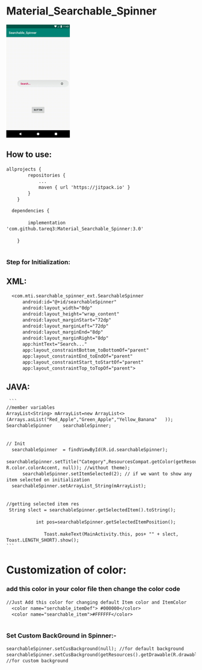 # Material_Searchable_Spinner

<img src="first.gif" height="300" />

## How to use:

```
allprojects {
		repositories {
			...
			maven { url 'https://jitpack.io' }
		}
	}
  ```
  
```  
  dependencies {
  
  		implementation 'com.github.tareq3:Material_Searchable_Spinner:3.0'
	
	}
  
 ```
 
  ### Step for Initialization:
  ## XML:
  ```
    <com.mti.searchable_spinner_ext.SearchableSpinner
        android:id="@+id/searchableSpinner"
        android:layout_width="0dp"
        android:layout_height="wrap_content"
        android:layout_marginStart="72dp"
        android:layout_marginLeft="72dp"
        android:layout_marginEnd="8dp"
        android:layout_marginRight="8dp"
        app:hintText="Search..."
        app:layout_constraintBottom_toBottomOf="parent"
        app:layout_constraintEnd_toEndOf="parent"
        app:layout_constraintStart_toStartOf="parent"
        app:layout_constraintTop_toTopOf="parent">
  
  ```
    
   ## JAVA:
     
     ```
    //member variables
    ArrayList<String> mArrayList=new ArrayList<>(Arrays.asList("Red_Apple","Green_Apple","Yellow_Banana"   ));
    SearchableSpinner    searchableSpinner;
    
    
    // Init
      searchableSpinner  = findViewById(R.id.searchableSpinner);
      searchableSpinner.setTitle("Category",ResourcesCompat.getColor(getResources(), R.color.colorAccent, null)); //without theme);
          searchableSpinner.setItemSelected(2); // if we want to show any item selected on initialization
      searchableSpinner.setArrayList_String(mArrayList);


    //getting selected item res 
     String slect = searchableSpinner.getSelectedItem().toString();

               int pos=searchableSpinner.getSelectedItemPosition();

                  Toast.makeText(MainActivity.this, pos+ "" + slect, Toast.LENGTH_SHORT).show();  
    ```
    
    
   # Customization of color:
    
   ### add this color in your color file then change the color code
  
  ```
  //Just Add this color for changing default Item color and ItemColor
    <color name="serchable_itemDef"> #000000</color>
    <color name="searchable_item">#FFFFFF</color>
    
   ```
   
  ### Set Custom BackGround in Spinner:-
  ```
  searchableSpinner.setCusBackground(null); //for default background
  searchableSpinner.setCusBackground(getResources().getDrawable(R.drawable.ss_searchview)); //for custom background
  
